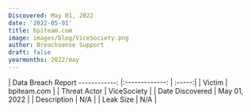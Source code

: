 ```yaml
---
Discovered: May 01, 2022
date: '2022-05-01'
title: bpiteam.com
image: images/blog/ViceSociety.png
author: Breachsense Support
draft: false
yearmonths: 2022/may
---
```



| Data Breach Report
------------:   |:-------------:    | :-----:|
| Victim    | bpiteam.com      | 
| Threat Actor    | ViceSociety      | 
| Date Discovered    | May 01, 2022      | 
| Description    | N/A      | 
| Leak Size    | N/A      | 

